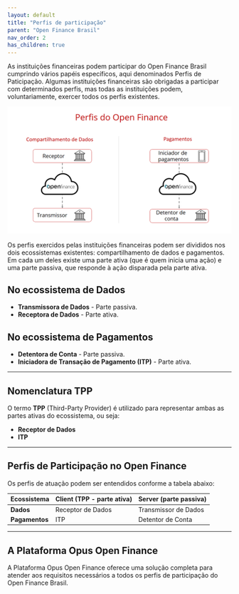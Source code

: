```yaml
---
layout: default
title: "Perfis de participação"
parent: "Open Finance Brasil"
nav_order: 2
has_children: true
---
```


As instituições financeiras podem participar do Open Finance Brasil cumprindo vários papéis específicos, aqui denominados Perfis de Paticipação. Algumas instituições financeiras são obrigadas a participar com determinados perfis, mas todas as instituições podem, voluntariamente, exercer todos os perfis existentes.

![Perfis do Open Finance][Imagem dos perfis de participação]

Os perfis exercidos pelas instituições financeiras podem ser divididos nos dois ecossistemas existentes: compartilhamento de dados e pagamentos. Em cada um deles existe uma parte ativa (que é quem inicia uma ação) e uma parte passiva, que responde à ação disparada pela parte ativa.

## No ecossistema de Dados

- **Transmissora de Dados** - Parte passiva.
- **Receptora de Dados** - Parte ativa.

## No ecossistema de Pagamentos

- **Detentora de Conta** - Parte passiva.
- **Iniciadora de Transação de Pagamento (ITP)** - Parte ativa.

---

## Nomenclatura TPP

O termo **TPP** (Third-Party Provider) é utilizado para representar ambas as partes ativas do ecossistema, ou seja:

- **Receptor de Dados**
- **ITP**

---

## Perfis de Participação no Open Finance

Os perfis de atuação podem ser entendidos conforme a tabela abaixo:

| **Ecossistema** | **Client (TPP - parte ativa)** | **Server (parte passiva)** |
|------------------|--------------------------------|-----------------------------|
| **Dados**        | Receptor de Dados             | Transmissor de Dados        |
| **Pagamentos**   | ITP                           | Detentor de Conta           |

---

## A Plataforma Opus Open Finance

A Plataforma Opus Open Finance oferece uma solução completa para atender aos requisitos necessários a todos os perfis de participação do Open Finance Brasil.


[Imagem dos perfis de participação]: ./images/Perfis_OF.png